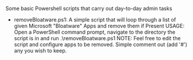 Some basic Powershell scripts that carry out day-to-day admin tasks

* removeBloatware.ps1: A simple script that will loop through a list of given Microsoft "Bloatware" Apps and remove them if Present
                      USAGE:  Open a PowerShell command prompt, navigate to the directory the script is in and run .\removeBloatware.ps1
                      NOTE: Feel free to edit the script and configure apps to be removed.  Simple comment out (add '#') any you wish to keep.
